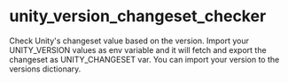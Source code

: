 # unity_version_changeset_checker
Check Unity's changeset value based on the version. Import your UNITY_VERSION values as env variable and it will fetch and export the changeset as UNITY_CHANGESET var.
You can import your version to the versions dictionary.
